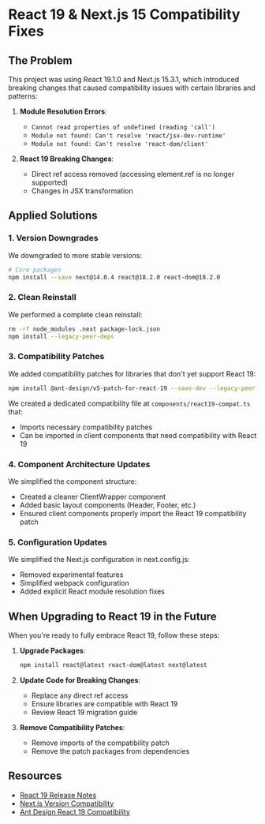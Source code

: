 # React 19 & Next.js 15 Compatibility Fixes

## The Problem

This project was using React 19.1.0 and Next.js 15.3.1, which introduced breaking changes that caused compatibility issues with certain libraries and patterns:

1. **Module Resolution Errors**:
   - `Cannot read properties of undefined (reading 'call')`
   - `Module not found: Can't resolve 'react/jsx-dev-runtime'`
   - `Module not found: Can't resolve 'react-dom/client'`

2. **React 19 Breaking Changes**:
   - Direct ref access removed (accessing element.ref is no longer supported)
   - Changes in JSX transformation

## Applied Solutions

### 1. Version Downgrades

We downgraded to more stable versions:

```bash
# Core packages
npm install --save next@14.0.4 react@18.2.0 react-dom@18.2.0
```

### 2. Clean Reinstall

We performed a complete clean reinstall:

```bash
rm -rf node_modules .next package-lock.json
npm install --legacy-peer-deps
```

### 3. Compatibility Patches

We added compatibility patches for libraries that don't yet support React 19:

```bash
npm install @ant-design/v5-patch-for-react-19 --save-dev --legacy-peer-deps
```

We created a dedicated compatibility file at `components/react19-compat.ts` that:
- Imports necessary compatibility patches
- Can be imported in client components that need compatibility with React 19

### 4. Component Architecture Updates

We simplified the component structure:
- Created a cleaner ClientWrapper component
- Added basic layout components (Header, Footer, etc.)
- Ensured client components properly import the React 19 compatibility patch

### 5. Configuration Updates

We simplified the Next.js configuration in next.config.js:
- Removed experimental features
- Simplified webpack configuration
- Added explicit React module resolution fixes

## When Upgrading to React 19 in the Future

When you're ready to fully embrace React 19, follow these steps:

1. **Upgrade Packages**:
   ```bash
   npm install react@latest react-dom@latest next@latest
   ```

2. **Update Code for Breaking Changes**:
   - Replace any direct ref access
   - Ensure libraries are compatible with React 19
   - Review React 19 migration guide

3. **Remove Compatibility Patches**:
   - Remove imports of the compatibility patch
   - Remove the patch packages from dependencies

## Resources

- [React 19 Release Notes](https://react.dev/blog/2024/07/03/react-19)
- [Next.js Version Compatibility](https://nextjs.org/docs/pages/building-your-application/upgrading/version-migration)
- [Ant Design React 19 Compatibility](https://github.com/ant-design/ant-design/issues/51458) 